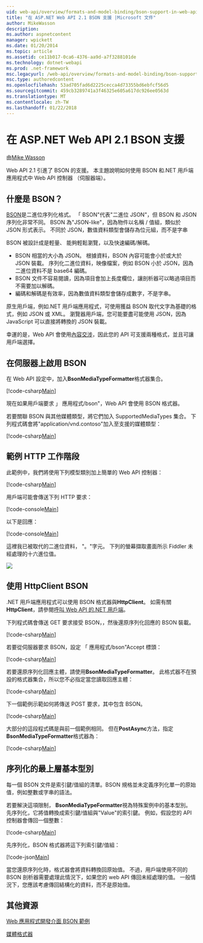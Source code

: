 ```yaml
---
uid: web-api/overview/formats-and-model-binding/bson-support-in-web-api-21
title: "在 ASP.NET Web API 2.1 BSON 支援 |Microsoft 文件"
author: MikeWasson
description: 
ms.author: aspnetcontent
manager: wpickett
ms.date: 01/20/2014
ms.topic: article
ms.assetid: ce11b017-0ca6-4376-aa9d-a7f3288101de
ms.technology: dotnet-webapi
ms.prod: .net-framework
msc.legacyurl: /web-api/overview/formats-and-model-binding/bson-support-in-web-api-21
msc.type: authoredcontent
ms.openlocfilehash: 53ad705fad6d2225cecca4d73355bd6ebfcf56d5
ms.sourcegitcommit: 459cb3289741a3f46325e605a617dc926ee0563d
ms.translationtype: MT
ms.contentlocale: zh-TW
ms.lasthandoff: 01/22/2018
---
```

<a name="bson-support-in-aspnet-web-api-21"></a>在 ASP.NET Web API 2.1 BSON 支援
====================
由[Mike Wasson](https://github.com/MikeWasson)

Web API 2.1 引進了 BSON 的支援。 本主題說明如何使用 BSON 和.NET 用戶端應用程式中 Web API 控制器 （伺服器端）。

## <a name="what-is-bson"></a>什麼是 BSON？

[BSON](http://bsonspec.org/)是二進位序列化格式。 「 BSON"代表"二進位 JSON"，但 BSON 和 JSON 序列化非常不同。 BSON 為"JSON-like"，因為物件以名稱 / 值組，類似於 JSON 形式表示。 不同於 JSON，數值資料類型會儲存為位元組，而不是字串

BSON 被設計成是輕量、 能夠輕鬆瀏覽，以及快速編碼/解碼。

- BSON 相當的大小為 JSON。 根據資料，BSON 內容可能會小於或大於 JSON 裝載。 序列化二進位資料，映像檔案，例如 BSON 小於 JSON，因為二進位資料不是 base64 編碼。
- BSON 文件不容易閱讀，因為項目會加上長度欄位，讓剖析器可以略過項目而不需要加以解碼。
- 編碼和解碼是有效率，因為數值資料類型會儲存成數字，不是字串。

原生用戶端，例如.NET 用戶端應用程式，可使用獲益 BSON 取代文字為基礎的格式，例如 JSON 或 XML。 瀏覽器用戶端，您可能要盡可能使用 JSON，因為 JavaScript 可以直接將轉換的 JSON 裝載。

幸運的是，Web API 會使用[內容交涉](content-negotiation.md)，因此您的 API 可支援兩種格式，並且可讓用戶端選擇。

## <a name="enabling-bson-on-the-server"></a>在伺服器上啟用 BSON

在 Web API 設定中，加入**BsonMediaTypeFormatter**格式器集合。

[!code-csharp[Main](bson-support-in-web-api-21/samples/sample1.cs)]

現在如果用戶端要求 」 應用程式/bson"，Web API 會使用 BSON 格式器。

若要關聯 BSON 與其他媒體類型，將它們加入 SupportedMediaTypes 集合。 下列程式碼會將"application/vnd.contoso"加入至支援的媒體類型：

[!code-csharp[Main](bson-support-in-web-api-21/samples/sample2.cs)]

## <a name="example-http-session"></a>範例 HTTP 工作階段

此範例中，我們將使用下列模型類別加上簡單的 Web API 控制器：

[!code-csharp[Main](bson-support-in-web-api-21/samples/sample3.cs)]

用戶端可能會傳送下列 HTTP 要求：

[!code-console[Main](bson-support-in-web-api-21/samples/sample4.cmd)]

以下是回應：

[!code-console[Main](bson-support-in-web-api-21/samples/sample5.cmd)]

這裡我已被取代的二進位資料， &quot;。&quot;字元。 下列的螢幕擷取畫面所示 Fiddler 未經處理的十六進位值。

[![](bson-support-in-web-api-21/_static/image2.png)](bson-support-in-web-api-21/_static/image1.png)

## <a name="using-bson-with-httpclient"></a>使用 HttpClient BSON

.NET 用戶端應用程式可以使用 BSON 格式器與**HttpClient**。 如需有關**HttpClient**，請參閱[呼叫 Web API 的.NET 用戶端](../advanced/calling-a-web-api-from-a-net-client.md)。

下列程式碼會傳送 GET 要求接受 BSON，，然後還原序列化回應的 BSON 裝載。

[!code-csharp[Main](bson-support-in-web-api-21/samples/sample6.cs)]

若要從伺服器要求 BSON，設定 「 應用程式/bson"Accept 標頭：

[!code-csharp[Main](bson-support-in-web-api-21/samples/sample7.cs)]

若要還原序列化回應主體，請使用**BsonMediaTypeFormatter**。 此格式器不在預設的格式器集合，所以您不必指定當您讀取回應主體：

[!code-csharp[Main](bson-support-in-web-api-21/samples/sample8.cs)]

下一個範例示範如何將傳送 POST 要求，其中包含 BSON。

[!code-csharp[Main](bson-support-in-web-api-21/samples/sample9.cs)]

大部分的這段程式碼是與前一個範例相同。 但在**PostAsync**方法，指定**BsonMediaTypeFormatter**格式器為：

[!code-csharp[Main](bson-support-in-web-api-21/samples/sample10.cs)]

## <a name="serializing-top-level-primitive-types"></a>序列化的最上層基本型別

每一個 BSON 文件是索引鍵/值組的清單。BSON 規格並未定義序列化單一的原始值，例如整數或字串的語法。

若要解決這項限制， **BsonMediaTypeFormatter**視為特殊案例中的基本型別。 先序列化，它將值轉換成索引鍵/值組與"Value"的索引鍵。 例如，假設您的 API 控制器會傳回一個整數：

[!code-csharp[Main](bson-support-in-web-api-21/samples/sample11.cs)]

先序列化，BSON 格式器將這下列索引鍵/值組：

[!code-json[Main](bson-support-in-web-api-21/samples/sample12.json)]

當您還原序列化時，格式器會將資料轉換回原始值。 不過，用戶端使用不同的 BSON 剖析器需要處理此情況下，如果您的 web API 傳回未經處理的值。 一般情況下，您應該考慮傳回結構化的資料，而不是原始值。

## <a name="additional-resources"></a>其他資源

[Web 應用程式開發介面 BSON 範例](https://aspnet.codeplex.com/SourceControl/latest#Samples/WebApi/BSONSample/)

[媒體格式器](media-formatters.md)
